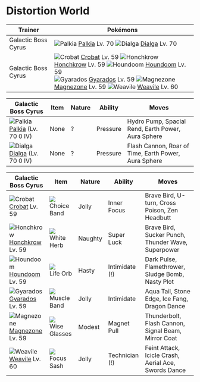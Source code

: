 # Distortion World

Trainer                    | Pokémons
---                        | ---
Galactic Boss Cyrus        | ![][484]  [Palkia] Lv. 70  ![][483]  [Dialga] Lv. 70
Galactic Boss Cyrus        | ![][169]  [Crobat] Lv. 59  ![][430]  [Honchkrow] Lv. 59  ![][229]  [Houndoom] Lv. 59 <br> ![][130]  [Gyarados] Lv. 59  ![][462]  [Magnezone] Lv. 59  ![][461]  [Weavile] Lv. 60

Galactic Boss Cyrus   | Item         | Nature  | Ability       | Moves
---                   | ---          | ---     | ---           | ---
![][484]<br> [Palkia] (Lv. 70  0 IV)  | None                                    | ?        | Pressure            | Hydro Pump, Spacial Rend, Earth Power, Aura Sphere
![][483]<br> [Dialga] (Lv. 70  0 IV)  | None                                    | ?        | Pressure            | Flash Cannon, Roar of Time, Earth Power, Aura Sphere

Galactic Boss Cyrus | Item         | Nature  | Ability       | Moves
---                 | ---          | ---     | ---           | ---
![][169]<br> [Crobat] Lv. 59          | ![][choice-band]<br> Choice Band        | Jolly    | Inner Focus         | Brave Bird, U-turn, Cross Poison, Zen Headbutt
![][430]<br> [Honchkrow] Lv. 59       | ![][white-herb]<br> White Herb          | Naughty  | Super Luck          | Brave Bird, Sucker Punch, Thunder Wave, Superpower
![][229]<br> [Houndoom] Lv. 59        | ![][life-orb]<br> Life Orb              | Hasty    | Intimidate (!)      | Dark Pulse, Flamethrower, Sludge Bomb, Nasty Plot
![][130]<br> [Gyarados] Lv. 59        | ![][muscle-band]<br> Muscle Band        | Jolly    | Intimidate          | Aqua Tail, Stone Edge, Ice Fang, Dragon Dance
![][462]<br> [Magnezone] Lv. 59       | ![][wise-glasses]<br> Wise Glasses      | Modest   | Magnet Pull         | Thunderbolt, Flash Cannon, Signal Beam, Mirror Coat
![][461]<br> [Weavile] Lv. 60         | ![][focus-sash]<br> Focus Sash          | Jolly    | Technician (!)      | Feint Attack, Icicle Crash, Aerial Ace, Swords Dance


[130]: https://raw.githubusercontent.com/PokeAPI/sprites/master/sprites/pokemon/130.png "Gyarados"
[169]: https://raw.githubusercontent.com/PokeAPI/sprites/master/sprites/pokemon/169.png "Crobat"
[229]: https://raw.githubusercontent.com/PokeAPI/sprites/master/sprites/pokemon/229.png "Houndoom"
[430]: https://raw.githubusercontent.com/PokeAPI/sprites/master/sprites/pokemon/430.png "Honchkrow"
[461]: https://raw.githubusercontent.com/PokeAPI/sprites/master/sprites/pokemon/461.png "Weavile"
[462]: https://raw.githubusercontent.com/PokeAPI/sprites/master/sprites/pokemon/462.png "Magnezone"
[483]: https://raw.githubusercontent.com/PokeAPI/sprites/master/sprites/pokemon/483.png "Dialga"
[484]: https://raw.githubusercontent.com/PokeAPI/sprites/master/sprites/pokemon/484.png "Palkia"
[Gyarados]: /pokemon_changes/130.md
[Crobat]: /pokemon_changes/169.md
[Houndoom]: /pokemon_changes/229.md
[Honchkrow]: /pokemon_changes/430.md
[Weavile]: /pokemon_changes/461.md
[Magnezone]: /pokemon_changes/462.md
[Dialga]: /pokemon_changes/483.md
[Palkia]: /pokemon_changes/484.md
[choice-band]: https://raw.githubusercontent.com/PokeAPI/sprites/master/sprites/items/choice-band.png
[focus-sash]: https://raw.githubusercontent.com/PokeAPI/sprites/master/sprites/items/focus-sash.png
[white-herb]: https://raw.githubusercontent.com/PokeAPI/sprites/master/sprites/items/white-herb.png
[wise-glasses]: https://raw.githubusercontent.com/PokeAPI/sprites/master/sprites/items/wise-glasses.png
[life-orb]: https://raw.githubusercontent.com/PokeAPI/sprites/master/sprites/items/life-orb.png
[muscle-band]: https://raw.githubusercontent.com/PokeAPI/sprites/master/sprites/items/muscle-band.png
